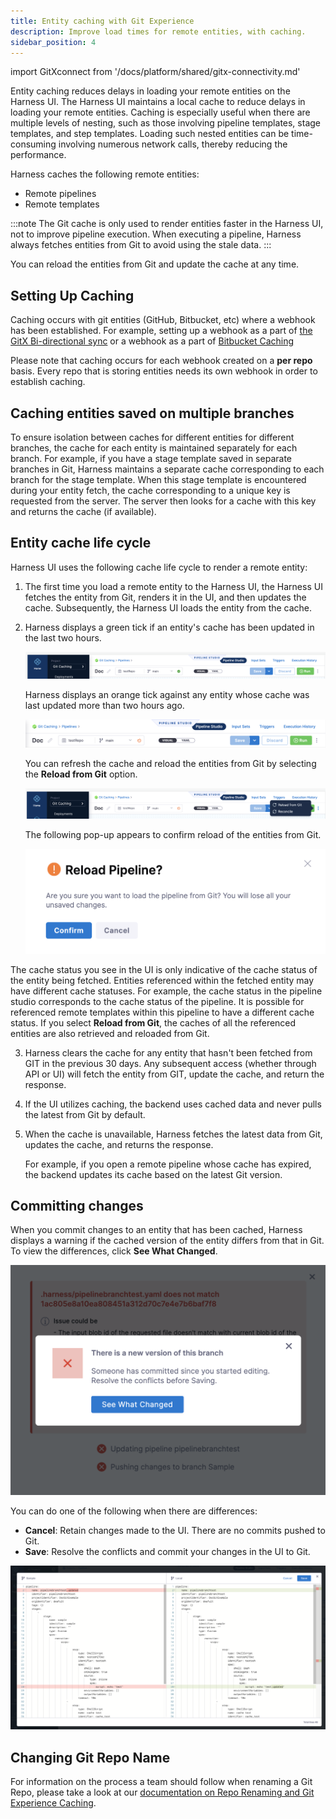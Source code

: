 ```yaml
---
title: Entity caching with Git Experience
description: Improve load times for remote entities, with caching.
sidebar_position: 4
---
```

import GitXconnect from '/docs/platform/shared/gitx-connectivity.md'

Entity caching reduces delays in loading your remote entities on the Harness UI. The Harness UI maintains a local cache to reduce delays in loading your remote entities. Caching is especially useful when there are multiple levels of nesting, such as those involving pipeline templates, stage templates, and step templates. Loading such nested entities can be time-consuming involving numerous network calls, thereby reducing the performance.

Harness caches the following remote entities:
- Remote pipelines
- Remote templates

:::note
The Git cache is only used to render entities faster in the Harness UI, not to improve pipeline execution. When executing a pipeline, Harness always fetches entities from Git to avoid using the stale data.
:::

You can reload the entities from Git and update the cache at any time. 

## Setting Up Caching
Caching occurs with git entities (GitHub, Bitbucket, etc) where a webhook has been established.  For example, setting up a webhook as a part of [the GitX Bi-directional sync](https://developer.harness.io/docs/platform/git-experience/gitexp-bidir-sync-setup/#setup-via-webhooks-page) or a webhook as a part of [Bitbucket Caching](https://developer.harness.io/docs/continuous-delivery/kb-articles/articles/bitbucket-api-limit/#setting-up-a-webhook-for-caching)

Please note that caching occurs for each webhook created on a **per repo** basis.  Every repo that is storing entities needs its own webhook in order to establish caching.  

## Caching entities saved on multiple branches

To ensure isolation between caches for different entities for different branches, the cache for each entity is maintained separately for each branch. 
For example, if you have a stage template saved in separate branches in Git, Harness maintains a separate cache corresponding to each branch for the stage template. When this stage template is encountered during your entity fetch, the cache corresponding to a unique key is requested from the server. The server then looks for a cache with this key and returns the cache (if available). 

## Entity cache life cycle 

Harness UI uses the following cache life cycle to render a remote entity:
1. The first time you load a remote entity to the Harness UI, the Harness UI fetches the entity from Git, renders it in the UI, and then updates the cache. Subsequently, the Harness UI loads the entity from the cache.
2. Harness displays a green tick if an entity's cache has been updated in the last two hours.

   ![](../git-experience/static/latest-cache.png)

   Harness displays an orange tick against any entity whose cache was last updated more than two hours ago.

   ![](../git-experience/static/stale-cache.png)

   You can refresh the cache and reload the entities from Git by selecting the **Reload from Git** option. 
   
   ![](./static/reload-from-git.png)

   The following pop-up appears to confirm reload of the entities from Git.

   ![](../git-experience/static/refreshcache.png)
  
  The cache status you see in the UI is only indicative of the cache status of the entity being fetched. Entities referenced within the fetched entity may have different cache statuses.
  For example, the cache status in the pipeline studio corresponds to the cache status of the pipeline. It is possible for referenced remote templates within this pipeline to have a different cache status.
  If you select **Reload from Git**, the caches of all the referenced entities are also retrieved and reloaded from Git.

3. Harness clears the cache for any entity that hasn't been fetched from GIT in the previous 30 days. Any subsequent access (whether through API or UI) will fetch the entity from GIT, update the cache, and return the response.

4. If the UI utilizes caching, the backend uses cached data and never pulls the latest from Git by default. 

5. When the cache is unavailable, Harness fetches the latest data from Git, updates the cache, and returns the response.

   For example, if you open a remote pipeline whose cache has expired, the backend updates its cache based on the latest Git version.
   
<GitXconnect />

## Committing changes

When you commit changes to an entity that has been cached, Harness displays a warning if the cached version of the entity differs from that in Git.
To view the differences, click **See What Changed**.

![](../git-experience/static/commitcachedentity.png)

You can do one of the following when there are differences:
- **Cancel**: Retain changes made to the UI. There are no commits pushed to Git.
- **Save**: Resolve the conflicts and commit your changes in the UI to Git.

![](../git-experience/static/CacheDiff.png)

## Changing Git Repo Name
For information on the process a team should follow when renaming a Git Repo, please take a look at our [documentation on Repo Renaming and Git Experience Caching](https://developer.harness.io/docs/platform/git-experience/harness-git-cache-rename).